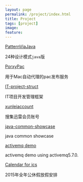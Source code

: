 ```yaml
---
layout: page
permalink: /project/index.html
title: Project
tags: [project]
image:
feature:
---
```


[PatternViaJava](https://github.com/JeffreyWei/PatternViaJava)

24种设计模式`java`版

[PorxyPac](https://github.com/JeffreyWei/PorxyPac)

用于Mac自动代理的pac发布服务


[IT-project-struct](https://github.com/JeffreyWei/IT-project-struct)

IT项目开发管理框架

[xunleiaccount](https://github.com/JeffreyWei/xunleiaccount)

搜集迅雷会员账号

[java-common-showcase](https://github.com/JeffreyWei/java-common-showcase)

java common showcase

[activemq demo](https://github.com/JeffreyWei/activemq_demo)

activemq demo using activemq5.7.0.

[Calendar for ics](https://github.com/JeffreyWei/Calendar4ics)

2015年全年公休假放假安排






   
